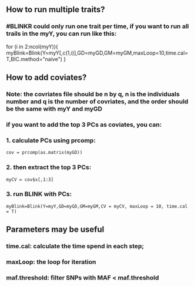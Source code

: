 ## How to run multiple traits?
### #BLINKR could only run one trait per time, if you want to run all trails in the myY, you can run like this:
for (i in 2:ncol(myY)){
  myBlink=Blink(Y=myY[,c(1,i)],GD=myGD,GM=myGM,maxLoop=10,time.cal=T,BIC.method="naive")
}

## How to add coviates?
### Note: the covriates file should be n by q, n is the individuals number and q is the number of covriates, and the order should be the same with myY and myGD

### if you want to add the top 3 PCs as coviates, you can:
### 1. calculate PCs using prcomp:
    cov = prcomp(as.matrix(myGD))
### 2. then extract the top 3 PCs:
    myCV = cov$x[,1:3]
### 3. run BLINK with PCs:
    myBlink=Blink(Y=myY,GD=myGD,GM=myGM,CV = myCV, maxLoop = 10, time.cal = T)
    
## Parameters may be useful
### time.cal: calculate the time spend in each step;
### maxLoop: the loop for iteration
### maf.threshold: filter SNPs with MAF < maf.threshold
